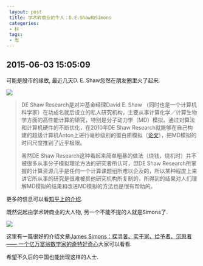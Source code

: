 ```yaml
---
 layout: post
 title: 学术转商业的牛人：D.E.Shaw和Simons
 categories:
 - 科
 tags:
 - 思
---
```


## 2015-06-03 15:05:09

可能是股市的缘故, 最近几天D. E. Shaw忽然在朋友圈里火了起来.

![](https://jerkwin.github.io/pic/DEShaw.jpg)

>DE Shaw Research是对冲基金经理David E. Shaw （同时也是一个计算机科学家）在功成名就后设立的私人研究机构，主要从事计算化学／计算生物学方面的高性能计算的研究，特别是分子动力学（MD）模拟。通过对算法和计算机硬件的不断优化，在2010年DE Shaw Research就能够在自己构建的超级计算机Anton上进行毫秒级别的蛋白质模拟（[论文](http://www.sciencemag.org/content/330/6002/341.short)），把MD模拟的时间尺度推到了近乎极限。
>
>虽然DE Shaw Research这种看起来简单粗暴的做法（烧钱，烧机时）并不被很多从事分子模拟理论方法的研究者所认可，但DE Shaw Research所掌握的计算资源几乎是任何一个计算课题组所难以企及的，所以某种程度上来讲它所从事的研究是很难被其他研究机构所复制的，所得到的结果对人们理解MD模拟的结果和改进MD模拟的方法也是很有帮助的。
>

更多的信息可以看[知乎上的介绍](http://www.zhihu.com/question/30454088/answer/49284633).

既然说起由学术转商业的大人物, 另一个不能不提的人就是Simons了.

![](https://jerkwin.github.io/pic/Simons.jpg)

这里有一篇很好的介绍文章[James Simons：探寻者、实干家、给予者、沉思者—— 一个亿万富翁数学家的奇特好奇心](http://blog.jobbole.com/75045/)大家可以看看.

希望不久后的中国也能出现这样的人士.
